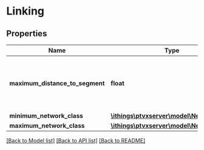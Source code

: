 # Linking

## Properties
Name | Type | Description | Notes
------------ | ------------- | ------------- | -------------
**maximum_distance_to_segment** | **float** | The maximum distance to search for a road segment to link to. | [optional] 
**minimum_network_class** | [**\ithings\ptvxserver\model\NetworkClass**](NetworkClass.md) |  | [optional] 
**maximum_network_class** | [**\ithings\ptvxserver\model\NetworkClass**](NetworkClass.md) |  | [optional] 

[[Back to Model list]](../../README.md#documentation-for-models) [[Back to API list]](../../README.md#documentation-for-api-endpoints) [[Back to README]](../../README.md)

